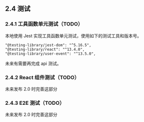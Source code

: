 ## 2.4 测试

### 2.4.1 工具函数单元测试（TODO）

本地使用 Jest 实现工具函数单元测试，使用如下的测试工具和版本号。

```
"@testing-library/jest-dom": "^5.16.5",
"@testing-library/react": "^13.4.0",
"@testing-library/user-event": "^13.5.0",
```

未来有需要再完成 api 测试。

### 2.4.2 React 组件测试（TODO）

未来发布 2.0 时完善这部分

### 2.4.3 E2E 测试（TODO）

未来发布 2.0 时完善这部分
